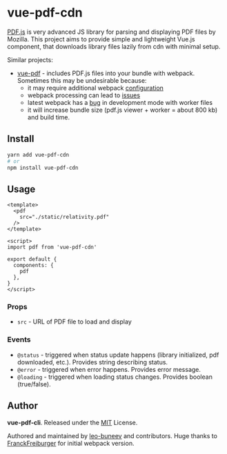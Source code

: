 # vue-pdf-cdn

[PDF.js](https://mozilla.github.io/pdf.js/) is very advanced JS library for parsing and displaying PDF files by Mozilla. This project aims to provide simple and lightweight Vue.js component, that downloads library files lazily from cdn with minimal setup.

Similar projects:

* [vue-pdf](https://www.npmjs.com/package/vue-pdf/) - includes PDF.js files into your bundle with webpack. Sometimes this may be undesirable because:
    * it may require additional webpack [configuration](https://github.com/FranckFreiburger/vue-pdf/issues/13)
    * webpack processing can lead to [issues](https://github.com/FranckFreiburger/vue-pdf/issues/140)
    * latest webpack has a [bug](https://github.com/FranckFreiburger/vue-pdf/issues/97) in development mode with worker files
    * it will increase bundle size (pdf.js viewer + worker = about 800 kb) and build time.

## Install

```bash
yarn add vue-pdf-cdn
# or
npm install vue-pdf-cdn
```

## Usage

```vue
<template>
  <pdf
    src="./static/relativity.pdf"
  />
</template>

<script>
import pdf from 'vue-pdf-cdn'

export default {
  components: {
    pdf
  },
}
</script>
```

### Props

- `src` - URL of PDF file to load and display

### Events

- `@status` - triggered when status update happens (library initialized, pdf downloaded, etc.). Provides string describing status.
- `@error` - triggered when error happens. Provides error message.
- `@loading` - triggered when loading status changes. Provides boolean (true/false).

## Author

**vue-pdf-cli**. Released under the [MIT](./LICENSE) License.

Authored and maintained by [leo-buneev](https://github.com/leo-buneev/) and contributors. Huge thanks to [FranckFreiburger](https://github.com/FranckFreiburger/) for initial webpack version.
